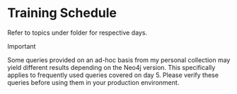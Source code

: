 # Training Schedule

Refer to topics under folder for respective days.

>[!IMPORTANT]
>Some queries provided on an ad-hoc basis from my personal collection may yield different results depending on the Neo4j version. This specifically applies to frequently used queries covered on day 5. Please verify these queries before using them in your production environment.
